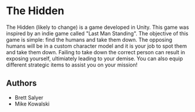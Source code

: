 The Hidden
==========
The Hidden (likely to change) is a game developed in Unity. This game was inspired by an indie game called "Last Man Standing".
The objective of this game is simple: find the humans and take them down. The opposing humans will be in a custom character model 
and it is your job to spot them and take them down. Failing to take down the correct person can result in exposing yourself, ultimiately leading to your demise. You can also equip different strategic items to assist you on your mission!

## Authors
- Brett Salyer
- Mike Kowalski
